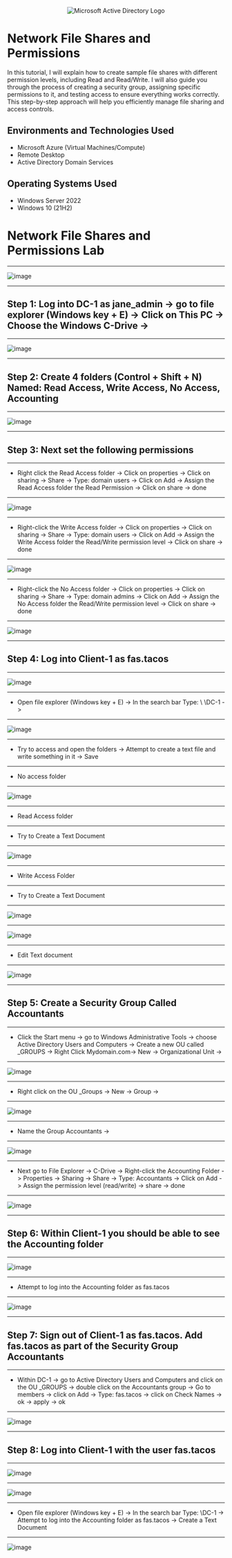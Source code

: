 <p align="center">
<img src="https://i.imgur.com/pU5A58S.png" alt="Microsoft Active Directory Logo"/>
</p>

<h1> Network File Shares and Permissions </h1>
In this tutorial, I will explain how to create sample file shares with different permission levels, including Read and Read/Write. I will also guide you through the process of creating a security group, assigning specific permissions to it, and testing access to ensure everything works correctly. This step-by-step approach will help you efficiently manage file sharing and access controls.


<h2>Environments and Technologies Used</h2>

- Microsoft Azure (Virtual Machines/Compute)
- Remote Desktop
- Active Directory Domain Services

<h2>Operating Systems Used </h2>

- Windows Server 2022
- Windows 10 (21H2)



<h1> Network File Shares and Permissions Lab </h1>

--------

![image](https://github.com/user-attachments/assets/9ed9c7bf-f0fa-42f2-b591-da1afb6d13ca)

---------

<h2> Step 1: Log into DC-1 as jane_admin -> go to file explorer (Windows key + E) -> Click on This PC ->  Choose the Windows C-Drive -> </h2>

----

![image](https://github.com/user-attachments/assets/cf103185-4baf-4c5d-80aa-4fa7002b7692)

---------


<h2> Step 2: Create 4 folders (Control + Shift + N) Named: Read Access, Write Access, No Access, Accounting  </h2>

-------


![image](https://github.com/user-attachments/assets/8f36e3e0-b21a-4955-9266-e0addca2d596)

----------

<h2> Step 3: Next set the following permissions  </h2>

-----

- Right click the Read Access folder -> Click on properties -> Click on sharing -> Share -> Type: domain users -> Click on Add -> Assign the Read Access folder  the Read Permission -> Click on share -> done

------


![image](https://github.com/user-attachments/assets/79b0f039-66cf-4c64-a900-2ad295005996)


-----------

- Right-click the Write Access folder -> Click on properties -> Click on sharing -> Share -> Type: domain users -> Click on Add -> Assign the Write Access folder the Read/Write permission level -> Click on share -> done

------

![image](https://github.com/user-attachments/assets/8b3463e6-b605-47a4-a3d3-e0b57a23c04f)

---------

- Right-click the No Access folder -> Click on properties -> Click on sharing -> Share -> Type: domain admins -> Click on Add -> Assign the No Access folder the Read/Write permission level -> Click on share -> done

---------


![image](https://github.com/user-attachments/assets/82e526ed-7ffb-4193-ad18-eae7c114ac65)

-------


<h2> Step 4: Log into Client-1 as fas.tacos  </h2>

------

![image](https://github.com/user-attachments/assets/1c6fcd2c-33da-4945-8328-e97ca2a07da2)


--------

- Open file explorer (Windows key + E) -> In the search bar Type: \ \DC-1 ->


---------

![image](https://github.com/user-attachments/assets/3fe0b988-2776-4755-a4ca-9e86c06eb366)

--------

- Try to access and open the folders -> Attempt to create a text file and write something in it -> Save

--------

- No access folder

-------

![image](https://github.com/user-attachments/assets/cf081e90-06de-4336-85b1-8ef29fba0b71)


--------

- Read Access folder

---------

- Try to Create a Text Document

---------

![image](https://github.com/user-attachments/assets/759b69f3-726a-4cb3-819f-ef082d78af69)


-------

- Write Access Folder


---------

- Try to Create a Text Document

---------

![image](https://github.com/user-attachments/assets/f29eb3ab-311f-4399-9abf-2620cb817861)


----------

![image](https://github.com/user-attachments/assets/f3fce59d-8162-4ef6-8c32-b168df3debe1)


-------

- Edit Text document

----------



![image](https://github.com/user-attachments/assets/c732a985-4351-4a04-88ba-362219ed5cb4)

--------


<h2> Step 5: Create a Security Group Called Accountants </h2>

----------

- Click the Start menu -> go to Windows Administrative Tools -> choose Active Directory Users and Computers -> Create a new OU called _GROUPS -> Right Click Mydomain.com-> New -> Organizational Unit ->

---------

![image](https://github.com/user-attachments/assets/d82afce3-fb1d-4d16-aafb-ab938df2c34f)


----------

- Right click on the OU _Groups -> New -> Group ->

----------

![image](https://github.com/user-attachments/assets/4b6b2e07-a076-41b0-876f-93bf3c39f8fe)

------------

- Name the Group Accountants ->

----------

![image](https://github.com/user-attachments/assets/71a617f0-1f13-4d2b-af5e-16a253e56b2f)


---------

- Next go to File Explorer -> C-Drive -> Right-click the Accounting Folder -> Properties -> Sharing -> Share -> Type: Accountants -> Click on Add -> Assign the permission level (read/write) -> share -> done

-----------


![image](https://github.com/user-attachments/assets/58a0d105-e719-438d-9a05-951c55002824)



---------

<h2> Step 6: Within Client-1 you should be able to see the Accounting folder </h2>

----------

![image](https://github.com/user-attachments/assets/cad9b41f-d9b8-4523-be2f-6d06786b2405)

-----------

- Attempt to log into the Accounting folder as fas.tacos

----------

![image](https://github.com/user-attachments/assets/62c501c9-238f-4120-af4a-1b830386b866)

---------

<h2> Step 7: Sign out of Client-1 as fas.tacos. Add fas.tacos as part of the Security Group Accountants  </h2>

---------

- Within DC-1 -> go to Active Directory Users and Computers and click on the OU _GROUPS   ->  double click on the Accountants group -> Go to members -> click on Add -> Type: fas.tacos -> click on Check Names -> ok -> apply -> ok

-----------

![image](https://github.com/user-attachments/assets/1a8727c6-7744-4aa5-81e6-f846db9d73ee)


---------

<h2> Step 8: Log into Client-1 with the user fas.tacos </h2>


-----------

![image](https://github.com/user-attachments/assets/33f7683c-e3d4-4e3d-b3d1-8adb74570f75)

-------

![image](https://github.com/user-attachments/assets/6ccba3cf-e9be-4ee9-a4a7-878c573115a0)

------------

- Open file explorer (Windows key + E) -> In the search bar Type: \\DC-1 -> Attempt to log into the Accounting folder as fas.tacos -> Create a Text Document

------------

![image](https://github.com/user-attachments/assets/28ed5cfa-2113-4aaf-8d9a-cd7c1f454237)




